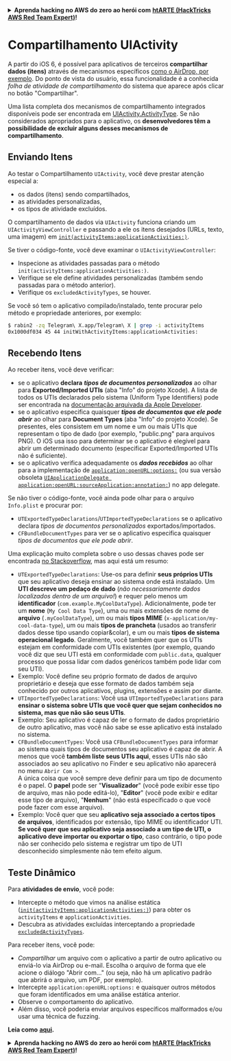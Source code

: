 <details>

<summary><strong>Aprenda hacking no AWS do zero ao herói com</strong> <a href="https://training.hacktricks.xyz/courses/arte"><strong>htARTE (HackTricks AWS Red Team Expert)</strong></a><strong>!</strong></summary>

Outras formas de apoiar o HackTricks:

* Se você quer ver sua **empresa anunciada no HackTricks** ou **baixar o HackTricks em PDF**, confira os [**PLANOS DE ASSINATURA**](https://github.com/sponsors/carlospolop)!
* Adquira o [**material oficial PEASS & HackTricks**](https://peass.creator-spring.com)
* Descubra [**A Família PEASS**](https://opensea.io/collection/the-peass-family), nossa coleção de [**NFTs**](https://opensea.io/collection/the-peass-family) exclusivos
* **Junte-se ao grupo** 💬 [**Discord**](https://discord.gg/hRep4RUj7f) ou ao [**grupo do telegram**](https://t.me/peass) ou **siga-me** no **Twitter** 🐦 [**@carlospolopm**](https://twitter.com/carlospolopm)**.**
* **Compartilhe suas técnicas de hacking enviando PRs para os repositórios do** [**HackTricks**](https://github.com/carlospolop/hacktricks) e [**HackTricks Cloud**](https://github.com/carlospolop/hacktricks-cloud) no github.

</details>


# Compartilhamento UIActivity

A partir do iOS 6, é possível para aplicativos de terceiros **compartilhar dados (itens)** através de mecanismos específicos [como o AirDrop, por exemplo](https://developer.apple.com/library/archive/documentation/iPhone/Conceptual/iPhoneOSProgrammingGuide/Inter-AppCommunication/Inter-AppCommunication.html#//apple_ref/doc/uid/TP40007072-CH6-SW3). Do ponto de vista do usuário, essa funcionalidade é a conhecida _folha de atividade de compartilhamento_ do sistema que aparece após clicar no botão "Compartilhar".

Uma lista completa dos mecanismos de compartilhamento integrados disponíveis pode ser encontrada em [UIActivity.ActivityType](https://developer.apple.com/documentation/uikit/uiactivity/activitytype). Se não considerados apropriados para o aplicativo, os **desenvolvedores têm a possibilidade de excluir alguns desses mecanismos de compartilhamento**.

## **Enviando Itens**

Ao testar o Compartilhamento `UIActivity`, você deve prestar atenção especial a:

* os dados (itens) sendo compartilhados,
* as atividades personalizadas,
* os tipos de atividade excluídos.

O compartilhamento de dados via `UIActivity` funciona criando um `UIActivityViewController` e passando a ele os itens desejados (URLs, texto, uma imagem) em [`init(activityItems:applicationActivities:)`](https://developer.apple.com/documentation/uikit/uiactivityviewcontroller/1622019-init).

Se tiver o código-fonte, você deve examinar o `UIActivityViewController`:

* Inspecione as atividades passadas para o método `init(activityItems:applicationActivities:)`.
* Verifique se ele define atividades personalizadas (também sendo passadas para o método anterior).
* Verifique os `excludedActivityTypes`, se houver.

Se você só tem o aplicativo compilado/instalado, tente procurar pelo método e propriedade anteriores, por exemplo:
```bash
$ rabin2 -zq Telegram\ X.app/Telegram\ X | grep -i activityItems
0x1000df034 45 44 initWithActivityItems:applicationActivities:
```
## **Recebendo Itens**

Ao receber itens, você deve verificar:

* se o aplicativo **declara** _**tipos de documentos personalizados**_ ao olhar para **Exported/Imported UTIs** (aba "Info" do projeto Xcode). A lista de todos os UTIs declarados pelo sistema (Uniform Type Identifiers) pode ser encontrada na [documentação arquivada da Apple Developer](https://developer.apple.com/library/archive/documentation/Miscellaneous/Reference/UTIRef/Articles/System-DeclaredUniformTypeIdentifiers.html#//apple_ref/doc/uid/TP40009259).
* se o aplicativo especifica quaisquer _**tipos de documentos que ele pode abrir**_ ao olhar para **Document Types** (aba "Info" do projeto Xcode). Se presentes, eles consistem em um nome e um ou mais UTIs que representam o tipo de dado (por exemplo, "public.png" para arquivos PNG). O iOS usa isso para determinar se o aplicativo é elegível para abrir um determinado documento (especificar Exported/Imported UTIs não é suficiente).
* se o aplicativo verifica adequadamente os _**dados recebidos**_ ao olhar para a implementação de [`application:openURL:options:`](https://developer.apple.com/documentation/uikit/uiapplicationdelegate/1623112-application?language=objc) (ou sua versão obsoleta [`UIApplicationDelegate application:openURL:sourceApplication:annotation:`](https://developer.apple.com/documentation/uikit/uiapplicationdelegate/1623073-application?language=objc)) no app delegate.

Se não tiver o código-fonte, você ainda pode olhar para o arquivo `Info.plist` e procurar por:

* `UTExportedTypeDeclarations`/`UTImportedTypeDeclarations` se o aplicativo declara _tipos de documentos personalizados_ exportados/importados.
* `CFBundleDocumentTypes` para ver se o aplicativo especifica quaisquer _tipos de documentos que ele pode abrir_.

Uma explicação muito completa sobre o uso dessas chaves pode ser encontrada [no Stackoverflow](https://stackoverflow.com/questions/21937978/what-are-utimportedtypedeclarations-and-utexportedtypedeclarations-used-for-on-i), mas aqui está um resumo:

* `UTExportedTypeDeclarations`: Use-os para definir **seus próprios UTIs** que seu aplicativo deseja ensinar ao sistema onde está instalado. Um **UTI descreve um pedaço de dado** (_não necessariamente dados localizados dentro de um arquivo!_) e requer pelo menos um **identificador** (`com.example.MyCoolDataType`). Adicionalmente, pode ter um **nome** (`My Cool Data Type`), uma ou mais extensões de nome de **arquivo** (`.myCoolDataType`), um ou mais **tipos MIME** (`x-application/my-cool-data-type`), um ou mais **tipos de prancheta** (usados ao transferir dados desse tipo usando copiar\&colar), e um ou mais **tipos de sistema operacional legado**. Geralmente, você também quer que os UTIs estejam em conformidade com UTIs existentes (por exemplo, quando você diz que seu UTI está em conformidade com `public.data`, qualquer processo que possa lidar com dados genéricos também pode lidar com seu UTI).
* Exemplo: Você define seu próprio formato de dados de arquivo proprietário e deseja que esse formato de dados também seja conhecido por outros aplicativos, plugins, extensões e assim por diante.
* `UTImportedTypeDeclarations`: Você usa `UTImportedTypeDeclarations` para **ensinar o sistema sobre UTIs que você quer que sejam conhecidos no sistema, mas que não são seus UTIs**.
* Exemplo: Seu aplicativo é capaz de ler o formato de dados proprietário de outro aplicativo, mas você não sabe se esse aplicativo está instalado no sistema.
* `CFBundleDocumentTypes`: Você usa `CFBundleDocumentTypes` para informar ao sistema quais tipos de documentos seu aplicativo é capaz de abrir. A menos que você **também liste seus UTIs aqui**, esses UTIs não são associados ao seu aplicativo no Finder e seu aplicativo não aparecerá no menu `Abrir Com >`. \
A única coisa que você sempre deve definir para um tipo de documento é o papel. O **papel** pode ser "**Visualizador**" (você pode exibir esse tipo de arquivo, mas não pode editá-lo), "**Editor**" (você pode exibir e editar esse tipo de arquivo), "**Nenhum**" (não está especificado o que você pode fazer com esse arquivo).
* Exemplo: Você quer que seu **aplicativo seja associado a certos tipos de arquivos**, identificados por extensão, tipo MIME ou identificador UTI. **Se você quer que seu aplicativo seja associado a um tipo de UTI, o aplicativo deve importar ou exportar o tipo**, caso contrário, o tipo pode não ser conhecido pelo sistema e registrar um tipo de UTI desconhecido simplesmente não tem efeito algum.

## Teste Dinâmico

Para **atividades de envio**, você pode:

* Intercepte o método que vimos na análise estática ([`init(activityItems:applicationActivities:)`](https://developer.apple.com/documentation/uikit/uiactivityviewcontroller/1622019-init)) para obter os `activityItems` e `applicationActivities`.
* Descubra as atividades excluídas interceptando a propriedade [`excludedActivityTypes`](https://developer.apple.com/documentation/uikit/uiactivityviewcontroller/1622009-excludedactivitytypes).

Para receber itens, você pode:

* _Compartilhar_ um arquivo com o aplicativo a partir de outro aplicativo ou enviá-lo via AirDrop ou e-mail. Escolha o arquivo de forma que ele acione o diálogo "Abrir com..." (ou seja, não há um aplicativo padrão que abrirá o arquivo, um PDF, por exemplo).
* Intercepte `application:openURL:options:` e quaisquer outros métodos que foram identificados em uma análise estática anterior.
* Observe o comportamento do aplicativo.
* Além disso, você poderia enviar arquivos específicos malformados e/ou usar uma técnica de fuzzing.

**Leia como** [**aqui**](https://mobile-security.gitbook.io/mobile-security-testing-guide/ios-testing-guide/0x06h-testing-platform-interaction#dynamic-analysis-8)**.**


<details>

<summary><strong>Aprenda hacking no AWS do zero ao herói com</strong> <a href="https://training.hacktricks.xyz/courses/arte"><strong>htARTE (HackTricks AWS Red Team Expert)</strong></a><strong>!</strong></summary>

Outras maneiras de apoiar o HackTricks:

* Se você quer ver sua **empresa anunciada no HackTricks** ou **baixar o HackTricks em PDF**, confira os [**PLANOS DE ASSINATURA**](https://github.com/sponsors/carlospolop)!
* Adquira o [**merchandising oficial do PEASS & HackTricks**](https://peass.creator-spring.com)
* Descubra [**A Família PEASS**](https://opensea.io/collection/the-peass-family), nossa coleção de [**NFTs**](https://opensea.io/collection/the-peass-family) exclusivos
* **Junte-se ao grupo** 💬 [**Discord**](https://discord.gg/hRep4RUj7f) ou ao [**grupo do telegram**](https://t.me/peass) ou **siga** me no **Twitter** 🐦 [**@carlospolopm**](https://twitter.com/carlospolopm)**.**
* **Compartilhe suas dicas de hacking enviando PRs para os repositórios do** [**HackTricks**](https://github.com/carlospolop/hacktricks) e [**HackTricks Cloud**](https://github.com/carlospolop/hacktricks-cloud) no github.

</details>
